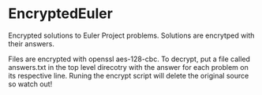 # EncryptedEuler
Encrypted solutions to Euler Project problems. Solutions are encrytped with their answers.

Files are encrypted with openssl aes-128-cbc.
To decrypt, put a file called answers.txt in the top level direcotry with the answer for each problem on its respective line.
Runing the encrypt script will delete the original source so watch out!
